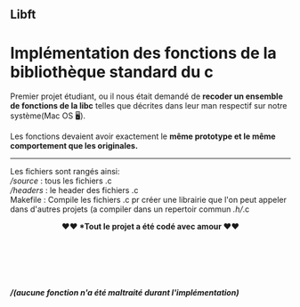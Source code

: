 ## Libft
# Implémentation des fonctions de la bibliothèque standard du c

Premier projet étudiant, ou il nous était demandé de **recoder un ensemble de fonctions de la libc** telles que décrites dans leur man respectif sur notre système(Mac OS 🖥).


Les fonctions devaient avoir exactement le **même prototype et le même comportement que les originales.**

------
Les fichiers sont rangés ainsi:</br>
*/source* : tous les fichiers .c</br>
*/headers* : le header des fichiers .c</br>
Makefile : Compile les fichiers .c pr créer une librairie que l'on peut appeler dans d'autres projets (a compiler dans un repertoir commun *.h/*.c


<p align="center"><strong>❤️❤️ *Tout le projet a été codé avec amour </strong>❤️❤️</p>

</br></br></br></br>
#### */(aucune fonction n'a été maltraité durant l'implémentation)*
